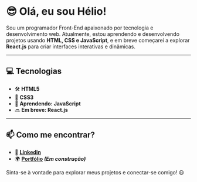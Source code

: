 # :sunglasses: Olá, eu sou Hélio!

Sou um programador Front-End apaixonado por tecnologia e desenvolvimento web. Atualmente, estou aprendendo e desenvolvendo projetos usando **HTML, CSS e JavaScript**, e em breve começarei a explorar **React.js** para criar interfaces interativas e dinâmicas.

---

## 💻 Tecnologias

  - 🛠️ **HTML5**
  - 🎨 **CSS3**
  - 📌 **Aprendendo: JavaScript**
  - 🔜 **Em breve: React.js**

---

## 📫 Como me encontrar?

- 💼 **<a href="[www.linkedin.com/in/helio-borges-ferreira-fonseca](https://www.linkedin.com/in/h%C3%A9lio-borges-ferreira-fonseca/)">Linkedin</a>**
- 🌍 **[Portfólio](#) _(Em construção)_**

Sinta-se à vontade para explorar meus projetos e conectar-se comigo! 😃
